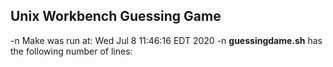 ## Unix Workbench Guessing Game
-n Make was run at:
Wed Jul  8 11:46:16 EDT 2020
-n **guessingdame.sh** has the following number of lines:

